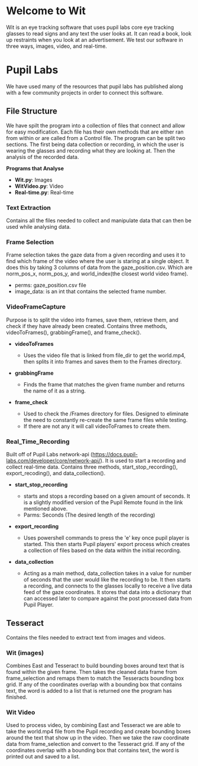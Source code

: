 # Welcome to Wit
Wit is an eye tracking software that uses pupil labs core eye tracking glasses to read signs and any text the user looks at. It can read a book, look up restraints when you look at an advertisement.
We test our software in three ways, images, video, and real-time.


# Pupil Labs
We have used many of the resources that pupil labs has published along with a few community projects in order to connect this software.


## File Structure
We have spilt the program into a collection of files that connect and allow for easy modification. 
Each file has their own methods that are either ran from within or are called from a Control file.
The program can be split two sections. The first being data collection or recording, in which the user is wearing the glasses and recording what they are looking at. Then the analysis of the recorded data.

**Programs that Analyse**
- **Wit.py**: Images
- **WitVideo.py**: Video
- **Real-time.py**: Real-time

### Text Extraction
Contains all the files needed to collect and manipulate data that can then be used while analysing data.

### Frame Selection
Frame selection takes the gaze data from a given recording and uses it to find which frame of the video where the user is staring at a single object.
It does this by taking 3 columns of data from the gaze_position.csv. Which are norm_pos_x, norm_pos_y, and world_index(the closest world video frame).
- perms: gaze_position.csv file
- image_data: is an int that contains the selected frame number.

### VideoFrameCapture
Purpose is to split the video into frames, save them, retrieve them, and check if they have already been created.
Contains three methods, videoToFrames(), grabbingFrame(), and frame_check().

- **videoToFrames**
    - Uses the video file that is linked from file_dir to get the world.mp4, then splits it into frames and saves them 
to the Frames directory.

- **grabbingFrame**
    - Finds the frame that matches the given frame number and returns the name of it as a string.

- **frame_check**
    - Used to check the /Frames directory for files. Designed to eliminate the need to constantly re-create the same frame files while testing.
    - If there are not any it will call videoToFrames to create them.

### Real_Time_Recording
Built off of Pupil Labs network-api (https://docs.pupil-labs.com/developer/core/network-api/). It is used to start a recording and collect real-time data. 
Contains three methods, start_stop_recording(), export_recoding(), and data_collection().

- **start_stop_recording**
    - starts and stops a recording based on a given amount of seconds. It is a slightly modified version of the Pupil Remote found in the link mentioned above.
    - Parms: Seconds (The desired length of the recording)

- **export_recording**
    - Uses powershell commands to press the 'e' key once pupil player is started. This then starts 
    Pupil players' export process which creates a collection of files based on the data within the initial recording.

- **data_collection**
    - Acting as a main method, data_collection takes in a value for number of seconds that the user would like the recording to be. 
    It then starts a recording, and connects to the glasses locally to receive a live data feed of the gaze coordinates.
    It stores that data into a dictionary that can accessed later to compare against the post processed data from 
    Pupil Player.

## Tesseract
Contains the files needed to extract text from images and videos.

### Wit (images)
Combines East and Tesseract to build bounding boxes around text that is found within the given frame.
Then takes the cleaned data frame from frame_selection and remaps them to match the Tesseracts
bounding box grid. If any of the coordinates overlap with a bounding box that contains text, the word is added to a list that is returned one the program has finished.

### Wit Video
Used to process video, by combining East and Tesseract we are able to take the world.mp4 file from the Pupil recording and create bounding boxes around the text that show up in the video.
Then we take the raw coordinate data     from frame_selection and convert to the Tesseract grid.
If any of the coordinates overlap with a bounding box that contains text, the word is printed out and saved to a list.

        